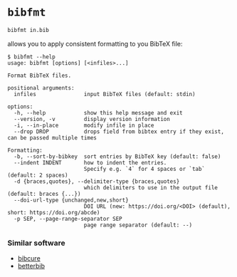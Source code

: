 # `bibfmt`

```sh
bibfmt in.bib
```

allows you to apply consistent formatting to you BibTeX file:

```console
$ bibfmt --help
usage: bibfmt [options] [<infiles>...]

Format BibTeX files.

positional arguments:
  infiles               input BibTeX files (default: stdin)

options:
  -h, --help            show this help message and exit
  --version, -v         display version information
  -i, --in-place        modify infile in place
  --drop DROP           drops field from bibtex entry if they exist, can be passed multiple times

Formatting:
  -b, --sort-by-bibkey  sort entries by BibTeX key (default: false)
  --indent INDENT       how to indent the entries.
                        Specify e.g. `4` for 4 spaces or `tab` (default: 2 spaces)
  -d {braces,quotes}, --delimiter-type {braces,quotes}
                        which delimiters to use in the output file (default: braces {...})
  --doi-url-type {unchanged,new,short}
                        DOI URL (new: https://doi.org/<DOI> (default), short: https://doi.org/abcde)
  -p SEP, --page-range-separator SEP
                        page range separator (default: --)
```

### Similar software

- [bibcure](https://github.com/bibcure/bibcure)
- [betterbib](https://githib.com/texworld/betterbib)
